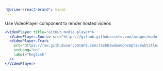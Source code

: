 ```yaml
---
'@primer/react-brand': minor
---
```


Use VideoPlayer component to render hosted videos

```jsx
<VideoPlayer title="GitHub media player">
  <VideoPlayer.Source src="https://github.githubassets.com/images/modules/growth/actions/ci-cd-actions.h264.mp4" />
  <VideoPlayer.Track
    src="https://raw.githubusercontent.com/JoshBowdenConcepts/Subtitles-Example/main/sample.vtt"
    srcLang="en"
    label="English"
  />
</VideoPlayer>
```
